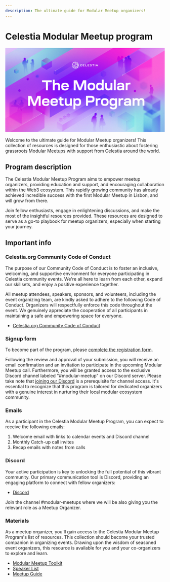 ```yaml
---
description: The ultimate guide for Modular Meetup organizers!
---
```


# Celestia Modular Meetup program

![Modular Meetup Banner](/img/Celestia_Modular_meetup2.jpg)

Welcome to the ultimate guide for Modular Meetup organizers!
This collection of resources is designed for those enthusiastic
about fostering grassroots Modular Meetups with support from
Celestia around the world.

## Program description

The Celestia Modular Meetup Program aims to empower meetup
organizers, providing education and support, and encouraging
collaboration within the Web3 ecosystem. This rapidly growing
community has already achieved incredible success with the
first Modular Meetup in Lisbon, and will grow from there.

Join fellow enthusiasts, engage in enlightening discussions,
and make the most of the insightful resources provided. These
resources are designed to serve as a go-to playbook for meetup
organizers, especially when starting your journey.

## Important info

### Celestia.org Community Code of Conduct

The purpose of our Community Code of Conduct is to foster an
inclusive, welcoming, and supportive environment for everyone
participating in Celestia community events. We're all here to
learn from each other, expand our skillsets, and enjoy a positive
experience together.

All meetup attendees, speakers, sponsors, and volunteers, including
the event organizing team, are kindly asked to adhere to the following
Code of Conduct. Organizers will respectfully enforce this code
throughout the event. We genuinely appreciate the cooperation of all
participants in maintaining a safe and empowering space for everyone.

- [Celestia.org Community Code of Conduct](./coc.md)

### Signup form

To become part of the program, please
[complete the registration form](https://docs.google.com/forms/d/1ImYv2sOScgOb0GtWwXSv-ge8uVgO7aFYK42xutJcVtA/edit?usp=sharing_eil_m&ts=6572b6a4).

Following the review and approval of your submission, you will receive
an email confirmation and an invitation to participate in the upcoming
Modular Meetup call. Furthermore, you will be granted access to the
exclusive Discord channel labeled "#modular-meetup" on our Discord server.
Please take note that [joining our Discord](https://discord.com/invite/YsnTPcSfWQ/)
is a prerequisite for channel access. It's essential to recognize that
this program is tailored for dedicated organizers with a genuine interest
in nurturing their local modular ecosystem community.

### Emails

As a participant in the Celestia Modular Meetup Program, you
can expect to receive the following emails:

1. Welcome email with links to calendar events and Discord channel
2. Monthly Catch-up call invites
3. Recap emails with notes from calls

### Discord

Your active participation is key to unlocking the full potential
of this vibrant community. Our primary communication tool is Discord,
providing an engaging platform to connect with fellow organizers:

- [Discord](https://discord.com/invite/je7UVpDuDu)

Join the channel #modular-meetups where we will be also giving
you the relevant role as a Meetup Organizer.

### Materials

As a meetup organizer, you'll gain access to the Celestia Modular Meetup
Program's list of resources. This collection should become your trusted
companion in organizing events. Drawing upon the wisdom of seasoned event
organizers, this resource is available for you and your co-organizers
to explore and learn.

- [Modular Meetup Toolkit](./modular-meetup-toolkit.md)
- [Speaker List](./speaker-list.md)
- [Meetup Guide](./modular-meetup-guide.md)
